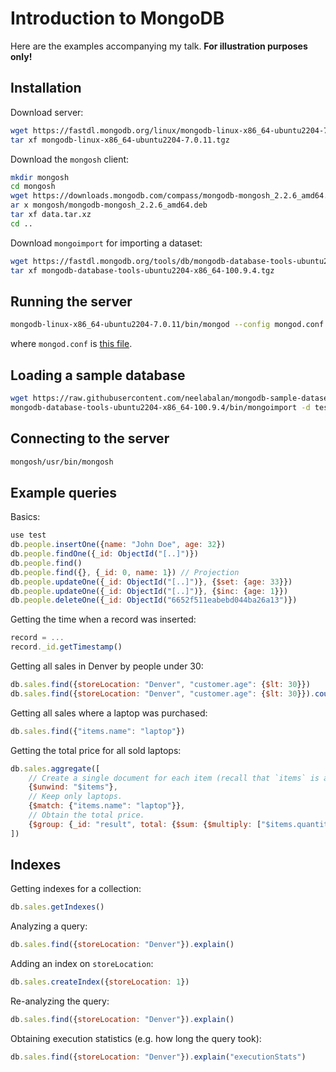 # Introduction to MongoDB

Here are the examples accompanying my talk. **For illustration purposes only!**

## Installation

Download server:
```bash
wget https://fastdl.mongodb.org/linux/mongodb-linux-x86_64-ubuntu2204-7.0.11.tgz
tar xf mongodb-linux-x86_64-ubuntu2204-7.0.11.tgz
```

Download the `mongosh` client:
```bash
mkdir mongosh
cd mongosh
wget https://downloads.mongodb.com/compass/mongodb-mongosh_2.2.6_amd64.deb
ar x mongosh/mongodb-mongosh_2.2.6_amd64.deb
tar xf data.tar.xz
cd ..
```

Download `mongoimport` for importing a dataset:
```bash
wget https://fastdl.mongodb.org/tools/db/mongodb-database-tools-ubuntu2204-x86_64-100.9.4.tgz
tar xf mongodb-database-tools-ubuntu2204-x86_64-100.9.4.tgz
```

## Running the server

```bash
mongodb-linux-x86_64-ubuntu2204-7.0.11/bin/mongod --config mongod.conf
```
where `mongod.conf` is [this file](mongod.conf).

## Loading a sample database

```bash
wget https://raw.githubusercontent.com/neelabalan/mongodb-sample-dataset/main/sample_supplies/sales.json
mongodb-database-tools-ubuntu2204-x86_64-100.9.4/bin/mongoimport -d test -c sales sales.json
```

## Connecting to the server

```bash
mongosh/usr/bin/mongosh
```

## Example queries

Basics:
```javascript
use test
db.people.insertOne({name: "John Doe", age: 32})
db.people.findOne({_id: ObjectId("[..]")})
db.people.find()
db.people.find({}, {_id: 0, name: 1}) // Projection
db.people.updateOne({_id: ObjectId("[..]")}, {$set: {age: 33}})
db.people.updateOne({_id: ObjectId("[..]")}, {$inc: {age: 1}})
db.people.deleteOne({_id: ObjectId("6652f511eabebd044ba26a13")})
```

Getting the time when a record was inserted:
```javascript
record = ...
record._id.getTimestamp()
```

Getting all sales in Denver by people under 30:
```javascript
db.sales.find({storeLocation: "Denver", "customer.age": {$lt: 30}})
db.sales.find({storeLocation: "Denver", "customer.age": {$lt: 30}}).count()
```

Getting all sales where a laptop was purchased:
```javascript
db.sales.find({"items.name": "laptop"})
```

Getting the total price for all sold laptops:
```javascript
db.sales.aggregate([
	// Create a single document for each item (recall that `items` is an array).
	{$unwind: "$items"},
	// Keep only laptops.
	{$match: {"items.name": "laptop"}},
	// Obtain the total price.
	{$group: {_id: "result", total: {$sum: {$multiply: ["$items.quantity", "$items.price"]}}}}
])
```

## Indexes

Getting indexes for a collection:
```javascript
db.sales.getIndexes()
```

Analyzing a query:
```javascript
db.sales.find({storeLocation: "Denver"}).explain()
```

Adding an index on `storeLocation`:
```javascript
db.sales.createIndex({storeLocation: 1})
```

Re-analyzing the query:
```javascript
db.sales.find({storeLocation: "Denver"}).explain()
```

Obtaining execution statistics (e.g. how long the query took):
```javascript
db.sales.find({storeLocation: "Denver"}).explain("executionStats")
```
